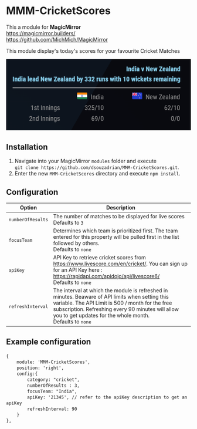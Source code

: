 # MMM-CricketScores
This a module for <strong>MagicMirror</strong><br>
https://magicmirror.builders/<br>
https://github.com/MichMich/MagicMirror

This module display's today's scores for your favourite Cricket Matches

![Screenshot](/../Screenshots/screenshot.png?raw=true "Screenshot")


## Installation

1. Navigate into your MagicMirror `modules` folder and execute<br>
`git clone https://github.com/dsouzadrian/MMM-CricketScores.git`.
2. Enter the new `MMM-CricketScores` directory and execute `npm install`.





## Configuration

<table>
  <thead>
    <tr>
      <th>Option</th>
      <th>Description</th>
    </tr>
  </thead>
  <tbody>
    <tr>
      <td><code>numberOfResults</code></td>
      <td>The number of matches to be displayed for live scores<br>Defaults to <code>3</code></td>
    </tr>
    <tr>
      <td><code>focusTeam</code></td>
      <td>Determines which team is prioritized first. The team entered for this property will be pulled first in the list followed by others.<br>Defaults to <code>none</code></td>
    </tr>
    <tr>
      <td><code>apiKey</code></td>
      <td>API Key to retrieve cricket scores from <a href="https://www.livescore.com/en/cricket/">https://www.livescore.com/en/cricket/</a>. You can sign up for an API Key here : <a href="https://rapidapi.com/apidojo/api/livescore6/">https://rapidapi.com/apidojo/api/livescore6/</a> <br>Defaults to <code>none</code></td>
    </tr>
    <tr>
      <td><code>refreshInterval</code></td>
      <td>The interval at which the module is refreshed in minutes. Beaware of API limits when setting this variable. The API Limit is 500 / month for the free subscription. Refreshing every 90 minutes will allow you to get updates for the whole month. <br>Defaults to <code>none</code></td>
    </tr>
  </tbody>
</table>



## Example configuration

```
{
    module: 'MMM-CricketScores',
    position: 'right',
    config:{
        category: "cricket",
        numberOfResults : 3,
        focusTeam: "India",
        apiKey: '21345', // refer to the apiKey description to get an apiKey
        refreshInterval: 90
    }
},

```

